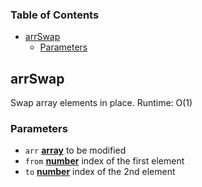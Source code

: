<!-- Generated by documentation.js. Update this documentation by updating the source code. -->

### Table of Contents

-   [arrSwap][1]
    -   [Parameters][2]

## arrSwap

Swap array elements in place. Runtime: O(1)

### Parameters

-   `arr` **[array][3]** to be modified
-   `from` **[number][4]** index of the first element
-   `to` **[number][4]** index of the 2nd element

[1]: #arrswap

[2]: #parameters

[3]: https://developer.mozilla.org/docs/Web/JavaScript/Reference/Global_Objects/Array

[4]: https://developer.mozilla.org/docs/Web/JavaScript/Reference/Global_Objects/Number
